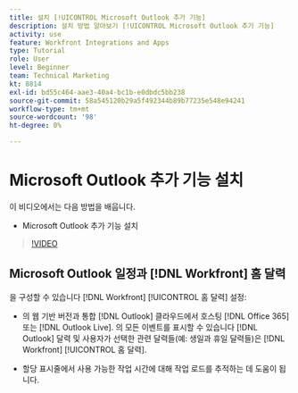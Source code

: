 ```yaml
---
title: 설치 [!UICONTROL Microsoft Outlook 추가 기능]
description: 설치 방법 알아보기 [!UICONTROL Microsoft Outlook 추가 기능]
activity: use
feature: Workfront Integrations and Apps
type: Tutorial
role: User
level: Beginner
team: Technical Marketing
kt: 8814
exl-id: bd55c464-aae3-40a4-bc1b-e0dbdc5bb238
source-git-commit: 58a545120b29a5f492344b89b77235e548e94241
workflow-type: tm+mt
source-wordcount: '98'
ht-degree: 0%

---
```


# Microsoft Outlook 추가 기능 설치

이 비디오에서는 다음 방법을 배웁니다.

* Microsoft Outlook 추가 기능 설치

>[!VIDEO](https://video.tv.adobe.com/v/335115/?quality=12)


## Microsoft Outlook 일정과 [!DNL Workfront] 홈 달력

을 구성할 수 있습니다 [!DNL Workfront] [!UICONTROL 홈 달력] 설정:

* 의 웹 기반 버전과 통합 [!DNL Outlook] 클라우드에서 호스팅 [!DNL Office 365] 또는 [!DNL Outlook Live]. 의 모든 이벤트를 표시할 수 있습니다 [!DNL Outlook] 달력 및 사용자가 선택한 관련 달력들(예: 생일과 휴일 달력들)은 [!DNL Workfront] [!UICONTROL 홈 달력].

* 할당 표시줄에서 사용 가능한 작업 시간에 대해 작업 로드를 추적하는 데 도움이 됩니다.
